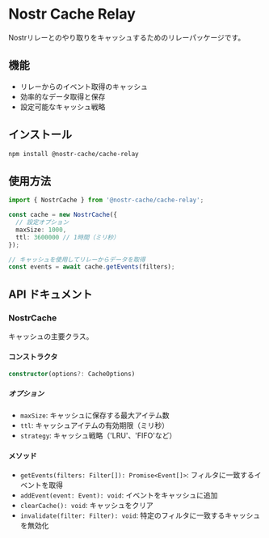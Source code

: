 # Nostr Cache Relay

Nostrリレーとのやり取りをキャッシュするためのリレーパッケージです。

## 機能

- リレーからのイベント取得のキャッシュ
- 効率的なデータ取得と保存
- 設定可能なキャッシュ戦略

## インストール

```bash
npm install @nostr-cache/cache-relay
```

## 使用方法

```typescript
import { NostrCache } from '@nostr-cache/cache-relay';

const cache = new NostrCache({
  // 設定オプション
  maxSize: 1000,
  ttl: 3600000 // 1時間（ミリ秒）
});

// キャッシュを使用してリレーからデータを取得
const events = await cache.getEvents(filters);
```

## API ドキュメント

### NostrCache

キャッシュの主要クラス。

#### コンストラクタ

```typescript
constructor(options?: CacheOptions)
```

##### オプション

- `maxSize`: キャッシュに保存する最大アイテム数
- `ttl`: キャッシュアイテムの有効期限（ミリ秒）
- `strategy`: キャッシュ戦略（'LRU'、'FIFO'など）

#### メソッド

- `getEvents(filters: Filter[]): Promise<Event[]>`: フィルタに一致するイベントを取得
- `addEvent(event: Event): void`: イベントをキャッシュに追加
- `clearCache(): void`: キャッシュをクリア
- `invalidate(filter: Filter): void`: 特定のフィルタに一致するキャッシュを無効化
